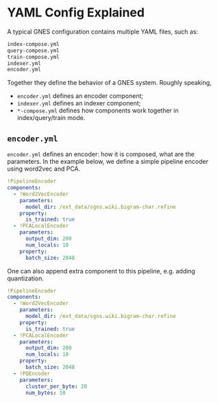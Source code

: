 # YAML Config Explained

A typical GNES configuration contains multiple YAML files, such as:

```bash
index-compose.yml
query-compose.yml
train-compose.yml
indexer.yml
encoder.yml
```

Together they define the behavior of a GNES system. Roughly speaking, 

- `encoder.yml` defines an encoder component;
- `indexer.yml` defines an indexer component;
- `*-compose.yml` defines how components work together in index/query/train mode.

## `encoder.yml`

`encoder.yml` defines an encoder: how it is composed, what are the parameters. In the example below, we define a simple pipeline encoder using word2vec and PCA. 
 
```yaml
!PipelineEncoder
components:
  - !Word2VecEncoder
    parameters:
      model_dir: /ext_data/sgns.wiki.bigram-char.refine
    property:
      is_trained: true
  - !PCALocalEncoder
    parameters:
      output_dim: 200
      num_locals: 10
    property:
      batch_size: 2048
```

One can also append extra component to this pipeline, e.g. adding quantization.

```yaml
!PipelineEncoder
components:
  - !Word2VecEncoder
    parameters:
      model_dir: /ext_data/sgns.wiki.bigram-char.refine
    property:
      is_trained: true
  - !PCALocalEncoder
    parameters:
      output_dim: 200
      num_locals: 10
    property:
      batch_size: 2048
  - !PQEncoder
    parameters:
      cluster_per_byte: 20
      num_bytes: 10
```



